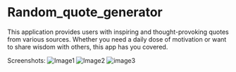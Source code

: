 # Random_quote_generator

 This application provides users with inspiring and thought-provoking quotes from various sources. Whether you need a daily dose of motivation or want to share wisdom with others, this app has you covered.
 
Screenshots:
![Image1](https://github.com/abitha0020/Random_quote_generator/assets/132005925/675c3960-b6d4-4aaa-931f-6539cc6304b3)
![Image2](https://github.com/abitha0020/Random_quote_generator/assets/132005925/616bd051-a4a5-46d1-a748-08fe0ddfc8d3)
![image3](https://github.com/abitha0020/Random_quote_generator/assets/132005925/70c03642-672d-4066-b69d-5338f89896e2)
